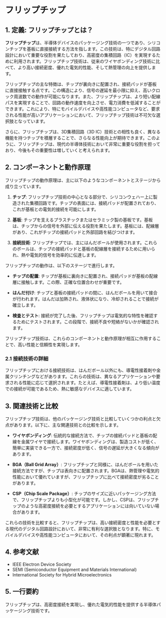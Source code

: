 # フリップチップ

## 1. 定義: **フリップチップ**とは？
**フリップチップ**は、半導体デバイスのパッケージング技術の一つであり、シリコンチップを基板に直接接続する方法を指します。この技術は、特にデジタル回路設計において重要な役割を果たしており、高密度の集積回路（IC）を実現するために利用されます。フリップチップ技術は、従来のワイヤボンディング技術に比べて、より高い接続密度、優れた電気的性能、そして熱管理の向上を提供します。

フリップチップの主な特徴は、チップが裏向きに配置され、接続パッドが基板に直接接触する点です。この構造により、信号の遅延を最小限に抑え、高いクロック周波数での動作が可能になります。また、フリップチップは、より短い配線パスを実現することで、回路の動作速度を向上させ、電力消費を低減することができます。これにより、特にモバイルデバイスや高性能コンピュータなど、要求される性能が高いアプリケーションにおいて、フリップチップ技術は不可欠な選択肢となっています。

さらに、フリップチップは、3D集積回路（3D IC）技術との相性も良く、異なる機能を持つチップを積層することで、さらなる性能向上が期待できます。このように、フリップチップは、現代の半導体技術において非常に重要な役割を担っており、今後もその重要性は増していくと考えられます。

## 2. コンポーネントと動作原理
フリップチップの動作原理は、主に以下のようなコンポーネントとステージから成り立っています。

1. **チップ**: フリップチップ技術の中心となる部分で、シリコンウェハー上に製造された集積回路です。チップの表面には、接続パッドが配置されており、これが基板との電気的接続を可能にします。

2. **基板**: チップを支えるプラスチックまたはセラミック製の基板です。基板は、チップからの信号を外部に伝える役割を果たします。基板には、配線層があり、これがチップの接続パッドと外部回路を結びつけます。

3. **接続技術**: フリップチップでは、主にはんだボールが使用されます。これらのボールは、チップの接続パッドと基板の配線層を接続するために用いられ、熱や電気的信号を効率的に伝達します。

フリップチップの動作は、以下のステージで進行します。

- **チップの配置**: チップが基板に裏向きに配置され、接続パッドが基板の配線層に接触します。この際、正確な位置合わせが重要です。

- **はんだ付け**: チップと基板の接続パッドの間に、はんだボールを用いて接合が行われます。はんだは加熱され、液体状になり、冷却されることで接続が確立します。

- **検査とテスト**: 接続が完了した後、フリップチップは電気的な特性を確認するためにテストされます。この段階で、接続不良や短絡がないかが確認されます。

フリップチップ技術は、これらのコンポーネントと動作原理が相互に作用することで、高い性能と信頼性を実現します。

### 2.1 接続技術の詳細
フリップチップにおける接続技術は、はんだボール以外にも、導電性接着剤や金属クリンチングなどがあります。これらの技術は、異なるアプリケーションや要求される性能に応じて選択されます。たとえば、導電性接着剤は、より低い温度での接続が可能であるため、熱に敏感なデバイスに適しています。

## 3. 関連技術と比較
フリップチップ技術は、他のパッケージング技術と比較していくつかの利点と欠点があります。以下に、主な関連技術との比較を示します。

- **ワイヤボンディング**: 伝統的な接続方法で、チップの接続パッドと基板の配線を金属ワイヤで接続します。ワイヤボンディングは、製造コストが低く、簡単に実装できる一方で、接続密度が低く、信号の遅延が大きくなる傾向があります。

- **BGA（Ball Grid Array）**: フリップチップと同様に、はんだボールを用いた接続方法ですが、チップは表向きに配置されます。BGAは、熱管理や電気的性能において優れていますが、フリップチップに比べて接続密度が劣ることがあります。

- **CSP（Chip Scale Package）**: チップのサイズに近いパッケージング方法で、フリップチップよりも小型化が可能です。しかし、CSPは、フリップチップのような高密度接続を必要とするアプリケーションには向いていない場合があります。

これらの技術を比較すると、フリップチップは、高い接続密度と性能を必要とする現代のデジタル回路設計において、非常に有利な選択肢となります。特に、モバイルデバイスや高性能コンピュータにおいて、その利点が顕著に現れます。

## 4. 参考文献
- IEEE Electron Device Society
- SEMI (Semiconductor Equipment and Materials International)
- International Society for Hybrid Microelectronics

## 5. 一行要約
フリップチップは、高密度接続を実現し、優れた電気的性能を提供する半導体パッケージング技術です。